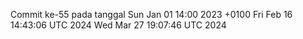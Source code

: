 Commit ke-55 pada tanggal Sun Jan 01 14:00 2023 +0100
Fri Feb 16 14:43:06 UTC 2024
Wed Mar 27 19:07:46 UTC 2024
